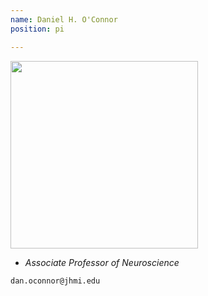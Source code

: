 ```yaml
---
name: Daniel H. O'Connor
position: pi

---
```


<img width="300" src="{{site.baseurl}}/images/people/{{page.avatar}}" data-action="zoom">

- _Associate Professor of Neuroscience_<br>

<i class="fa fa-envelope-o"></i> `dan.oconnor@jhmi.edu`
